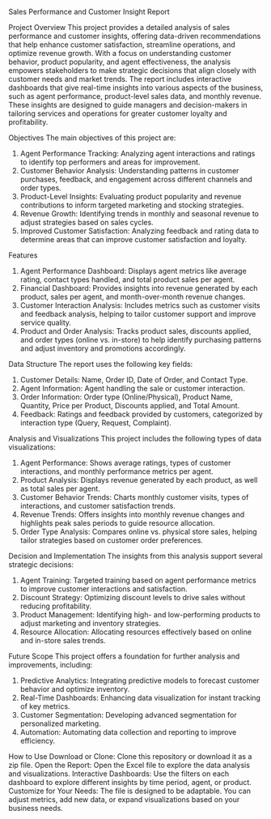 Sales Performance and Customer Insight Report

Project Overview
This project provides a detailed analysis of sales performance and customer insights, offering data-driven recommendations that help enhance customer satisfaction, streamline operations, and optimize revenue growth. With a focus on understanding customer behavior, product popularity, and agent effectiveness, the analysis empowers stakeholders to make strategic decisions that align closely with customer needs and market trends.
The report includes interactive dashboards that give real-time insights into various aspects of the business, such as agent performance, product-level sales data, and monthly revenue. These insights are designed to guide managers and decision-makers in tailoring services and operations for greater customer loyalty and profitability.

Objectives
The main objectives of this project are:
1. Agent Performance Tracking: Analyzing agent interactions and ratings to identify top performers and areas for improvement.
2. Customer Behavior Analysis: Understanding patterns in customer purchases, feedback, and engagement across different channels and order types.
3. Product-Level Insights: Evaluating product popularity and revenue contributions to inform targeted marketing and stocking strategies.
4. Revenue Growth: Identifying trends in monthly and seasonal revenue to adjust strategies based on sales cycles.
5. Improved Customer Satisfaction: Analyzing feedback and rating data to determine areas that can improve customer satisfaction and loyalty.

Features
1. Agent Performance Dashboard: Displays agent metrics like average rating, contact types handled, and total product sales per agent.
2. Financial Dashboard: Provides insights into revenue generated by each product, sales per agent, and month-over-month revenue changes.
3. Customer Interaction Analysis: Includes metrics such as customer visits and feedback analysis, helping to tailor customer support and improve service quality.
4. Product and Order Analysis: Tracks product sales, discounts applied, and order types (online vs. in-store) to help identify purchasing patterns and adjust inventory and promotions accordingly.

Data Structure
The report uses the following key fields:
1. Customer Details: Name, Order ID, Date of Order, and Contact Type.
2. Agent Information: Agent handling the sale or customer interaction.
3. Order Information: Order type (Online/Physical), Product Name, Quantity, Price per Product, Discounts applied, and Total Amount.
4. Feedback: Ratings and feedback provided by customers, categorized by interaction type (Query, Request, Complaint).

Analysis and Visualizations
This project includes the following types of data visualizations:
1. Agent Performance: Shows average ratings, types of customer interactions, and monthly performance metrics per agent.
2. Product Analysis: Displays revenue generated by each product, as well as total sales per agent.
3. Customer Behavior Trends: Charts monthly customer visits, types of interactions, and customer satisfaction trends.
4. Revenue Trends: Offers insights into monthly revenue changes and highlights peak sales periods to guide resource allocation.
5. Order Type Analysis: Compares online vs. physical store sales, helping tailor strategies based on customer order preferences.

Decision and Implementation
The insights from this analysis support several strategic decisions:
1. Agent Training: Targeted training based on agent performance metrics to improve customer interactions and satisfaction.
2. Discount Strategy: Optimizing discount levels to drive sales without reducing profitability.
3. Product Management: Identifying high- and low-performing products to adjust marketing and inventory strategies.
4. Resource Allocation: Allocating resources effectively based on online and in-store sales trends.

Future Scope
This project offers a foundation for further analysis and improvements, including:
1. Predictive Analytics: Integrating predictive models to forecast customer behavior and optimize inventory.
2. Real-Time Dashboards: Enhancing data visualization for instant tracking of key metrics.
3. Customer Segmentation: Developing advanced segmentation for personalized marketing.
4. Automation: Automating data collection and reporting to improve efficiency.

How to Use
Download or Clone: Clone this repository or download it as a zip file.
Open the Report: Open the Excel file to explore the data analysis and visualizations.
Interactive Dashboards: Use the filters on each dashboard to explore different insights by time period, agent, or product.
Customize for Your Needs: The file is designed to be adaptable. You can adjust metrics, add new data, or expand visualizations based on your business needs.
